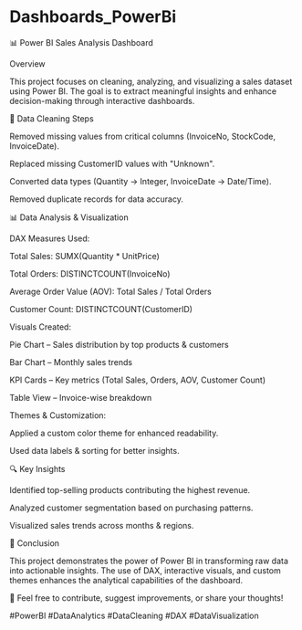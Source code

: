 # Dashboards_PowerBi
📊 Power BI Sales Analysis Dashboard

Overview

This project focuses on cleaning, analyzing, and visualizing a sales dataset using Power BI. The goal is to extract meaningful insights and enhance decision-making through interactive dashboards.

🔹 Data Cleaning Steps

Removed missing values from critical columns (InvoiceNo, StockCode, InvoiceDate).

Replaced missing CustomerID values with "Unknown".

Converted data types (Quantity → Integer, InvoiceDate → Date/Time).

Removed duplicate records for data accuracy.

📊 Data Analysis & Visualization

DAX Measures Used:

Total Sales: SUMX(Quantity * UnitPrice)

Total Orders: DISTINCTCOUNT(InvoiceNo)

Average Order Value (AOV): Total Sales / Total Orders

Customer Count: DISTINCTCOUNT(CustomerID)

Visuals Created:

Pie Chart – Sales distribution by top products & customers

Bar Chart – Monthly sales trends

KPI Cards – Key metrics (Total Sales, Orders, AOV, Customer Count)

Table View – Invoice-wise breakdown

Themes & Customization:

Applied a custom color theme for enhanced readability.

Used data labels & sorting for better insights.

🔍 Key Insights

Identified top-selling products contributing the highest revenue.

Analyzed customer segmentation based on purchasing patterns.

Visualized sales trends across months & regions.

🚀 Conclusion

This project demonstrates the power of Power BI in transforming raw data into actionable insights. The use of DAX, interactive visuals, and custom themes enhances the analytical capabilities of the dashboard.

📢 Feel free to contribute, suggest improvements, or share your thoughts!

#PowerBI #DataAnalytics #DataCleaning #DAX #DataVisualization

